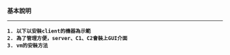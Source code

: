 <strong> 基本說明 <strong>
 ***
<pre><code>1. 以下以安裝client的機器為示範
2. 為了管理方便，server、C1、C2會裝上GUI介面
3. vm的安裝方法
</code></pre>

